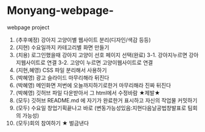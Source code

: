 # Monyang-webpage-
webpage project
1. (추후예정) 강아지 고양이별 웹사이트 분리(디자인/색감 등등)
2. (지현) 수요일까지 카테고리별 화면 만들기
3. (치용) 로그인했을때 강아지 고양이 선호 페이지 선택(완료)
3-1. 강아지누르면 강아지웹사이트로 연결
3-2. 고양이 누르면 고양이웹사이트로 연결
4. (지현,혜영) CSS 파일 분리해서 사용하기
5. (박혜영) 광고 슬라이드 마무리해라 뒤진다
6. (박혜영) 메인화면 저번에 오늘까지하기로한거 마무리해라 진짜 뒤진다
7. (박혜영) 깃허브 파일 다운받아서 그 html에서 수정바람 ★제발★ 
8. (모두) 깃허브 README.md 에 자기가 완료한거 표시하고 자신의 작업물 커밋하기
9. (모두) 수요일 창업기획끝나고 바로 (변동가능성있음:지현다음날공법창발표로 팀회의 가능성)
10. (모두)회의 참여하기 ★ 벌금낸다
